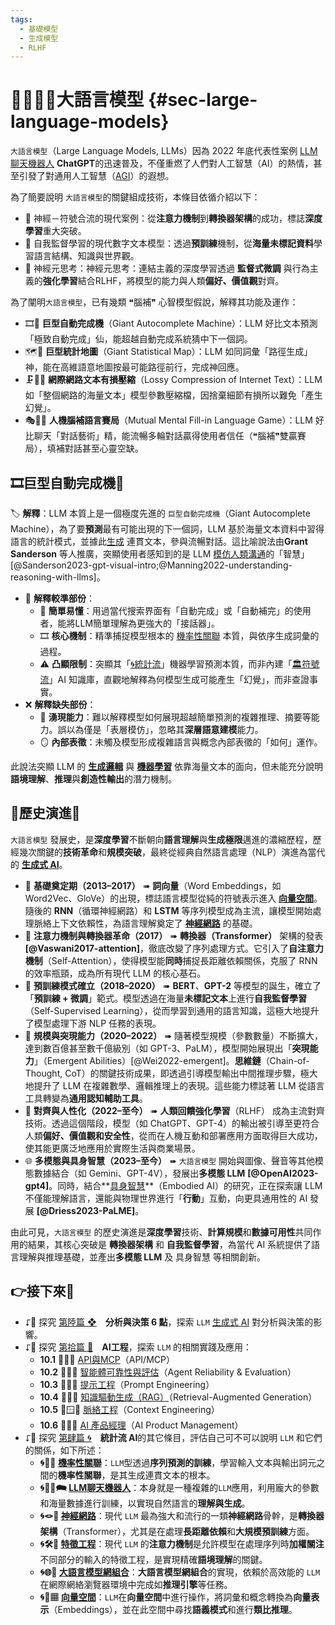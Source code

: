 ```yaml
---
tags:
  - 基礎模型
  - 生成模型
  - RLHF
---
```

# 😵‍💫🧞‍♀️大語言模型 {#sec-large-language-models}

`大語言模型`（Large Language Models, LLMs）因為 2022 年底代表性案例 [LLM聊天機器人](04-02-llm_chatbots.zh-hant) **ChatGPT**的迅速普及，不僅重燃了人們對人工智慧（AI）的熱情，甚至引發了對通用人工智慧（[AGI](02-04-agi.zh-hant)）的遐想。

為了簡要說明 `大語言模型`的關鍵組成技術，本條目依循介紹以下：

- 🧠 神經－符號合流的現代案例：從**注意力機制**到**轉換器架構**的成功，標誌**深度學習**重大突破。
- 🔮 自我監督學習的現代數字文本模型：透過**預訓練**機制，從**海量未標記資料**學習語言結構、知識與世界觀。
- 🔼 神經元思考：神經元思考：連結主義的深度學習透過 **監督式微調** 與行為主義的**強化學習**結合RLHF，將模型的能力與人類**偏好、價值觀**對齊。

為了闡明`大語言模型`，已有幾類 ❝腦補❞ 心智模型假說，解釋其功能及運作：

- 🎞🤯 **巨型自動完成機**（Giant Autocomplete Machine）：LLM 好比文本預測「極致自動完成」仙，能超越自動完成系統猜中下一個詞。
- 🗺️🧭 **巨型統計地圖**（Giant Statistical Map）：LLM 如同詞彙「路徑生成」神，能在高維語意地圖按最可能路徑前行，完成神回應。
- 🗜️😵‍💫 **網際網路文本有損壓縮**（Lossy Compression of Internet Text）：LLM 如「整個網路的海量文本」模型參數壓縮檔，因捨棄細節有損所以難免「產生幻覺」。
- 🎭🧞‍♀️ **人機腦補語言賽局**（Mutual Mental Fill-in Language Game）：LLM 好比聊天「對話藝術」精，能流暢多輪對話贏得使用者信任（❝腦補❞雙贏賽局），填補對話甚至心靈空缺。

## 🎞巨型自動完成機🤯

🏷️ **解釋**：LLM 本質上是一個極度先進的 `巨型自動完成機`（Giant Autocomplete Machine），為了要**預測**最有可能出現的下一個詞，LLM 基於海量文本資料中習得語言的統計模式，並據此[生成](06-05-analysis_generative.zh-hant.md) 連貫文本，參與流暢對話。這比喻說法由**Grant Sanderson** 等人推廣，突顯使用者感知到的是 LLM [模仿人類溝通](01-01-Turing_Test.zh-hant.md)的「智慧」[@Sanderson2023-gpt-visual-intro;@Manning2022-understanding-reasoning-with-llms]。

- 🎯 **解釋較準部份**：
    - 🤯 **簡單易懂**：用過當代搜索界面有「自動完成」或「自動補完」的使用者，能將LLM簡單理解為更強大的「接話器」。
    - 🎞 **核心機制**：精準捕捉模型根本的 [機率性關聯](04-01-probabilistic_association.zh-hant) 本質，與依序生成詞彙的過程。
    - ⚠️ **凸顯限制**：突顯其「[🌀統計流](04----statistical_ai.zh-hant.md)」機器學習預測本質，而非內建「[🏛️符號流](03----symbolic_ai.zh-hant.md)」AI 知識庫，直觀地解釋為何模型生成可能產生「幻覺」，而非查證事實。
- ❌ **解釋缺失部份**：
    - 🤔 **湧現能力**：難以解釋模型如何展現超越簡單預測的複雜推理、摘要等能力。誤以為僅是「表層模仿」，忽略其**深層語意建模**能力。
    - 🪞 **內部表徵**：未觸及模型形成複雜語言與概念內部表徵的「如何」運作。

此說法突顯 LLM 的 **[生成邏輯](06-05-analysis_generative.zh-hant.md)** 與 **[機器學習](04-05-machine_learning_models.zh-hant.md)** 依靠海量文本的面向，但未能充分說明**語境理解**、**推理**與**創造性輸出**的潛力機制。

## 🔄歷史演進🗿

`大語言模型` 發展史，是**深度學習**不斷朝向**語言理解**與**生成極限**邁進的濃縮歷程，歷經幾次關鍵的**技術革命**和**規模突破**，最終從經典自然語言處理（NLP）演進為當代的 **[生成式 AI](06-05-analysis_generative.zh-hant.md)**。

- 📜 **基礎奠定期（2013–2017）** ➠ **詞向量**（Word Embeddings，如 Word2Vec、GloVe）的出現，標誌語言模型從純的符號表示進入 **[向量空間](04-07-vector_space.zh-hant.md)**。隨後的 **RNN**（循環神經網路）和 **LSTM** 等序列模型成為主流，讓模型開始處理脈絡上下文依賴性，為語言理解奠定了 **[神經網路](04-03-neural_networks.zh-hant.md)** 的基礎。
- 🌌 **注意力機制與轉換器革命（2017）** ➠ **轉換器（Transformer）** 架構的發表 **[@Vaswani2017-attention]**，徹底改變了序列處理方式。它引入了**自注意力機制**（Self-Attention），使得模型能**同時**捕捉長距離依賴關係，克服了 RNN 的效率瓶頸，成為所有現代 LLM 的核心基石。
- 🔮 **預訓練模式確立（2018–2020）** ➠ **BERT**、**GPT-2** 等模型的誕生，確立了 「**預訓練 + 微調**」範式。模型透過在海量**未標記文本**上進行**自我監督學習**（Self-Supervised Learning），從而學習到通用的語言知識，這極大地提升了模型處理下游 NLP 任務的表現。
- 🔼 **規模與突現能力（2020–2022）** ➠ 隨著模型規模（參數數量）不斷擴大，達到數百億甚至數千億級別（如 GPT-3、PaLM），模型開始展現出「**突現能力**」（Emergent Abilities）[@Wei2022-emergent]。**思維鏈**（Chain-of-Thought, CoT）的關鍵技術成果，即透過引導模型輸出中間推理步驟，極大地提升了 LLM 在複雜數學、邏輯推理上的表現。這些能力標誌著 LLM 從語言工具轉變為**通用認知輔助工具**。
- 🤝 **對齊與人性化（2022–至今）** ➠ **人類回饋強化學習**（RLHF） 成為主流對齊技術。透過這個階段，模型（如 ChatGPT、GPT-4）的輸出被引導至更符合人類**偏好、價值觀和安全性**，從而在人機互動和部署應用方面取得巨大成功，使其能更廣泛地應用於實際生活與商業場景。
- 🌐 **多模態與具身智慧（2023–至今）** ➠ `大語言模型` 開始與圖像、聲音等其他模態數據結合（如 Gemini、GPT-4V），發展出**多模態 LLM** **[@OpenAI2023-gpt4]**。同時，結合**[具身智慧](08----embodied_ai.zh-hant.md)**（Embodied AI）的研究，正在探索讓 LLM 不僅能理解語言，還能與物理世界進行「**行動**」互動，向更具通用性的 AI 發展 **[@Driess2023-PaLME]**。

由此可見，`大語言模型` 的歷史演進是**深度學習**技術、**計算規模**和**數據可用性**共同作用的結果，其核心突破是 **轉換器架構** 和 **自我監督學習**，為當代 AI 系統提供了語言理解與推理基礎，並產出**多模態 LLM** 及 具身智慧 等相關創新。

## 👉接下來🪸

- ⮦🚦 探究 [第陸篇 ❖](06----analytics_decisions.zh-hant.md)　**分析與決策 6 點**，探索 `LLM` [生成式 AI](06-05-analysis_generative.zh-hant.md) 對分析與決策的影響。
- ⮦🚥 探究 [第拾篇 🌉](10----ai_engineering.zh-hant.md)　**AI工程**，探索 `LLM` 的相關實踐及應用：
	* **10.1** 🌉🔗🌐 [API與MCP](10-01-API_MCP.zh-hant.md)（API/MCP）
	* **10.2** 🌉🤖🚨 [智能體可靠性與評估](10-02-agent_reliability_evaluation.zh-hant.md)（Agent Reliability & Evaluation）
	* **10.3** 🌉❔📌 [提示工程](10-03-prompt_engineering.zh-hant.md)（Prompt Engineering）
	* **10.4** 🌉🔗📒 [知識驅動生成（RAG）](10-04-retrieval_augmented_generation.zh-hant.md)（Retrieval-Augmented Generation）
	* **10.5** 🌉🪟🧭 [脈絡工程](10-05-context_engineering.zh-hant.md)（Context Engineering） 
	* **10.6** 🎁🌱🚀 [AI 產品經理](10-06-AI_PM.zh-hant.md)（AI Product Management）
- ⮦🚦 探究 [第肆篇 🌀](04----statistical_ai.zh-hant)　**統計流 AI**的其它條目，評估自己可不可以說明 `LLM` 和它們的關係，如下所述：
	- **🌀🎲🌿 [機率性關聯](04-01-probabilistic_association.zh-hant)**：`LLM`型透過**序列預測的訓練**，學習輸入文本與輸出詞元之間的**機率性關聯**，是其生成連貫文本的根本。
	- **🌀🧞‍♀️🗪 [LLM聊天機器人](04-02-llm_chatbots.zh-hant)**：本身就是一種複雜的`LLM`應用，利用龐大的參數和海量數據進行訓練，以實現自然語言的**理解與生成**。   
	- **🌀🪢🧠 [神經網路](04-03-neural_networks.zh-hant)**：現代 `LLM` 最為強大和流行的一類**神經網路**骨幹，是**轉換器架構**（Transformer），尤其是在處理**長距離依賴**和**大規模預訓練**方面。     
	- **🌀🛠️🤏 [特徵工程](04-04-feature_engineering.zh-hant)**：現代 `LLM` 的**注意力機制**是允許模型在處理序列時**加權關注**不同部分的輸入的特徵工程，是實現精確**語境理解**的關鍵。  
    - **🌀🌐🔗 [大語言模型網組合](04-06-llm_webassembly.zh-hant)**：**大語言模型網組合**的實現，依賴於高效能的 `LLM` 在網際網絡瀏覽器環境中完成如**推理引擎**等任務。 
    - **🌀🌌▦ [向量空間](04-07-vector_space.zh-hant)**：`LLM`在**向量空間**中進行操作，將詞彙和概念轉換為**向量表示**（Embeddings），並在此空間中尋找**語義模式**和進行**類比推理**。
